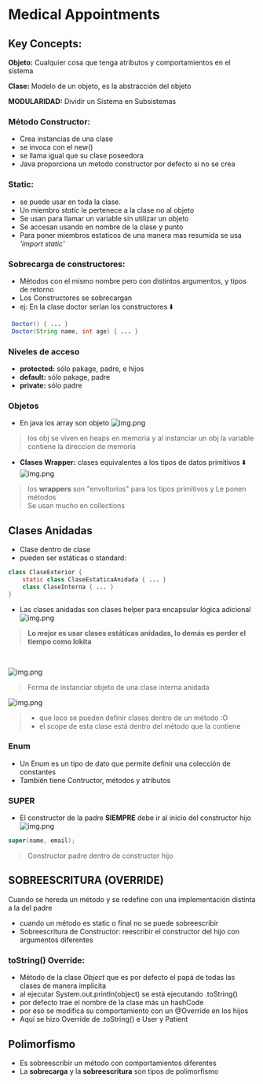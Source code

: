 # Medical Appointments

## Key Concepts:

**Objeto:** Cualquier cosa que tenga atributos y comportamientos en el sistema

**Clase:** Modelo de un objeto, es la abstracción del objeto

**MODULARIDAD:** Dividir un Sistema en Subsistemas

### Método Constructor:
* Crea instancias de una clase
* se invoca con el new()
* se llama igual que su clase poseedora
* Java proporciona un metodo constructor por defecto si no se crea

### Static: 
* se puede usar en toda la clase.
* Un miembro *static* le pertenece a la clase no al objeto
* Se usan para llamar un variable sin utilizar un objeto
* Se accesan usando en nombre de la clase y punto
* Para poner miembros estaticos de una manera mas resumida se usa *'import static'*

### Sobrecarga de constructores:
* Métodos con el mismo nombre pero con distintos argumentos, y tipos de retorno
* Los Constructores se sobrecargan
* ej: En la clase doctor serían los constructores ⬇️
```java
 Doctor() { ... }
 Doctor(String name, int age) { ... }
```

### Niveles de acceso
* **protected:** sólo pakage, padre, e hijos
* **default:** sólo pakage, padre
* **private:** sólo padre

### Objetos
* En java los array son objeto
![img.png](img/objInMemory.png)
> los obj se viven en heaps en memoria y al instanciar un obj la variable contiene la direccion de memoria


* **Clases Wrapper:** clases equivalentes a los tipos de datos primitivos ⬇️
![img.png](img/wrapper.png)
> los **wrappers** son "envoltorios" para los tipos primitivos y Le ponen métodos <br>
> Se usan mucho en collections

## Clases Anidadas 
* Clase dentro de clase
* pueden ser estáticas o standard:
```java
class ClaseExterior {
    static class ClaseEstaticaAnidada { ... }
    class ClaseInterna { ... }    
}
```
* Las clases anidadas son clases helper para encapsular lógica adicional 
![img.png]( img/exampleStaticNesting.png)
> **Lo mejor es usar clases estáticas anidadas, lo demás es perder el tiempo como lokita**

<br>


![img.png](img/claseInterna.png)
> Forma de instanciar objeto de una clase interna anidada


![img.png](img/claseLocalAMetodo.png)
> * que loco se pueden definir clases dentro de un método :O <br>
> * el scope de esta clase está dentro del método que la contiene


### Enum
* Un Enum es un tipo de dato que permite definir una colección de constantes
* También tiene Contructor, métodos y atributos

### SUPER
* El constructor de la padre **SIEMPRE** debe ir al inicio del constructor hijo
![img.png](img/SUPER.png)

```java
super(name, email);
```
> Constructor padre dentro de constructor hijo

## SOBREESCRITURA (OVERRIDE) 
Cuando se hereda un método y se redefine con una implementación distinta a la del padre
* cuando un método es static o final no se puede sobreescribir
* Sobreescritura de Constructor: reescribir el constructor del hijo con argumentos diferentes 


### toString() Override:
* Método de la clase *Object* que es por defecto el papá de todas las clases de manera implicita
* al ejecutar System.out.println(object) se está ejecutando .toString()
* por defecto trae el nombre de la clase más un hashCode
* por eso se modifica su comportamiento con un @Override en los hijos
* Aquí se hizo Override de .toString() e User y Patient

## Polimorfismo
* Es sobreescribir un método con comportamientos diferentes
* La **sobrecarga** y la **sobreescritura** son tipos de polimorfismo